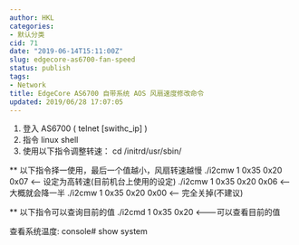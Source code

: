 ```yaml
---
author: HKL
categories:
- 默认分类
cid: 71
date: "2019-06-14T15:11:00Z"
slug: edgecore-as6700-fan-speed
status: publish
tags:
- Network
title: EdgeCore AS6700 自带系统 AOS 风扇速度修改命令
updated: 2019/06/28 17:07:05
---
```



1. 登入 AS6700 ( telnet [swithc_ip] )
2. 指令 linux shell
3. 使用以下指令调整转速：
cd /initrd/usr/sbin/
 
** 以下指令择一使用，最后一个值越小，风扇转速越慢
./i2cmw 1 0x35 0x20 0x07 <-- 设定为高转速(目前机台上使用的设定)
./i2cmw 1 0x35 0x20 0x06 <-- 大概就会降一半
./i2cmw 1 0x35 0x20 0x00 <-- 完全关掉(不建议)
 
** 以下指令可以查询目前的值
./i2cmd 1 0x35 0x20 <---可以查看目前的值


查看系统温度:
console# show system 